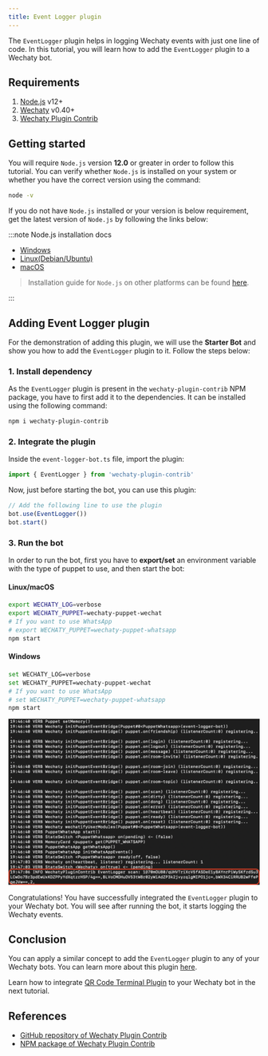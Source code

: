 ```yaml
---
title: Event Logger plugin
---
```


The `EventLogger` plugin helps in logging Wechaty events with just one line of code. In this tutorial, you will learn how to add the `EventLogger` plugin to a Wechaty bot.

## Requirements

1. [Node.js](https://nodejs.org/en/download) v12+
2. [Wechaty](https://www.npmjs.com/package/wechaty) v0.40+
3. [Wechaty Plugin Contrib](https://www.npmjs.com/package/wechaty-plugin-contrib)

## Getting started

You will require `Node.js` version **12.0** or greater in order to follow this tutorial. You can verify whether `Node.js` is installed on your system or whether you have the correct version using the command:

```sh
node -v
```

If you do not have `Node.js` installed or your version is below requirement, get the latest version of `Node.js` by following the links below:

:::note Node.js installation docs

* [Windows](https://nodejs.org/en/download/package-manager/#windows)
* [Linux\(Debian/Ubuntu\)](https://nodejs.org/en/download/package-manager/#debian-and-ubuntu-based-linux-distributions)
* [macOS](https://nodejs.org/en/download/package-manager/#macos)

> Installation guide for `Node.js` on other platforms can be found [here](https://nodejs.org/en/download/package-manager/).

:::

## Adding Event Logger plugin

For the demonstration of adding this plugin, we will use the **Starter Bot** and show you how to add the `EventLogger` plugin to it. Follow the steps below:

### 1. Install dependency

As the `EventLogger` plugin is present in the `wechaty-plugin-contrib` NPM package, you have to first add it to the dependencies. It can be installed using the following command:

```sh
npm i wechaty-plugin-contrib
```

### 2. Integrate the plugin

Inside the `event-logger-bot.ts` file, import the plugin:

```ts
import { EventLogger } from 'wechaty-plugin-contrib'
```

Now, just before starting the bot, you can use this plugin:

```ts
// Add the following line to use the plugin
bot.use(EventLogger())
bot.start()
```

### 3. Run the bot

In order to run the bot, first you have to **export/set** an environment variable with the type of puppet to use, and then start the bot:

#### Linux/macOS

```bash
export WECHATY_LOG=verbose
export WECHATY_PUPPET=wechaty-puppet-wechat
# If you want to use WhatsApp
# export WECHATY_PUPPET=wechaty-puppet-whatsapp
npm start
```

#### Windows

```bash
set WECHATY_LOG=verbose
set WECHATY_PUPPET=wechaty-puppet-wechat
# If you want to use WhatsApp
# set WECHATY_PUPPET=wechaty-puppet-whatsapp
npm start
```

![EventLogger plugin output](../../static/img/docs/using-plugin-with-wechaty/event-logger/event-logger-output.png)

Congratulations! You have successfully integrated the `EventLogger` plugin to your Wechaty bot. You will see after running the bot, it starts logging the Wechaty events.

## Conclusion

You can apply a similar concept to add the `EventLogger` plugin to any of your Wechaty bots. You can learn more about this plugin [here](https://github.com/wechaty/wechaty-plugin-contrib#2-eventlogger).

Learn how to integrate [QR Code Terminal Plugin](./qr-code-terminal) to your Wechaty bot in the next tutorial.

## References

* [GitHub repository of Wechaty Plugin Contrib](https://github.com/wechaty/wechaty-plugin-contrib)
* [NPM package of Wechaty Plugin Contrib](https://www.npmjs.com/package/wechaty-plugin-contrib)
